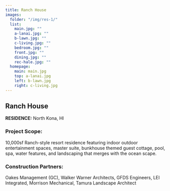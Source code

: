 ```yaml
---
title: Ranch House
images:
  folder: "/img/res-1/"
  list:
    main.jpg: ""
    a-lanai.jpg: ""
    b-lawn.jpg: ""
    c-living.jpg: ""
    bedroom.jpg: ""
    front.jpg: ""
    dining.jpg: ""
    rec-hale.jpg: ""
  homepage:
    main: main.jpg
    top: a-lanai.jpg
    left: b-lawn.jpg
    right: c-living.jpg
---
```

## Ranch House

**RESIDENCE:**  North Kona, HI

### Project Scope:

10,000sf Ranch-style resort residence featuring indoor
outdoor entertainment spaces, master suite, bunkhouse
themed guest cottage, pool, spa, water features, and
landscaping that merges with the ocean scape.


### Construction Partners:

Oakes Management (GC), Walker
Warner Architects, GFDS Engineers, LEI Integrated,
Morrison Mechanical, Tamura Landscape Architect
